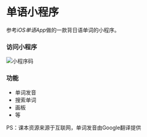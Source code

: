# 单语小程序
参考*iOS单语App*做的一款背日语单词的小程序。

### 访问小程序
![小程序码](https://raw.githubusercontent.com/yyzych/tango-wechat/opensource/src/images/apps/WechatIMG45.jpeg)


### 功能
- 单词发音
- 搜索单词
- 画板
- 等

PS：课本资源来源于互联网，单词发音由Google翻译提供
